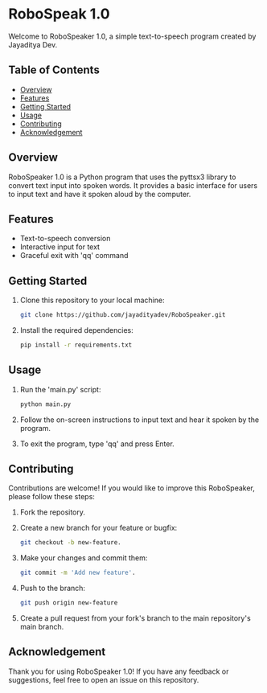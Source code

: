 # RoboSpeak 1.0

Welcome to RoboSpeaker 1.0, a simple text-to-speech program created by Jayaditya Dev.

## Table of Contents

- [Overview](#overview)
- [Features](#features)
- [Getting Started](#getting-started)
- [Usage](#usage)
- [Contributing](#contributing)
- [Acknowledgement](#acknowledgement)

## Overview

RoboSpeaker 1.0 is a Python program that uses the pyttsx3 library to convert text input into spoken words. It provides a basic interface for users to input text and have it spoken aloud by the computer.

## Features

- Text-to-speech conversion
- Interactive input for text
- Graceful exit with 'qq' command

## Getting Started

1. Clone this repository to your local machine:

   ```bash
   git clone https://github.com/jayadityadev/RoboSpeaker.git
   ```

2. Install the required dependencies:

    ```bash
   pip install -r requirements.txt
   ```

## Usage

1. Run the 'main.py' script:

   ```bash
   python main.py
   ```
   
2. Follow the on-screen instructions to input text and hear it spoken by the program.

3. To exit the program, type 'qq' and press Enter.

## Contributing

Contributions are welcome! If you would like to improve this RoboSpeaker, please follow these steps:

1. Fork the repository.
   
3. Create a new branch for your feature or bugfix:
   
   ```bash
   git checkout -b new-feature.
   ```
   
4. Make your changes and commit them:
   
    ```bash
    git commit -m 'Add new feature'.
   ```
    
6. Push to the branch:
   
    ```bash
    git push origin new-feature
   ```
    
8. Create a pull request from your fork's branch to the main repository's main branch.

## Acknowledgement

Thank you for using RoboSpeaker 1.0! If you have any feedback or suggestions, feel free to open an issue on this repository.
